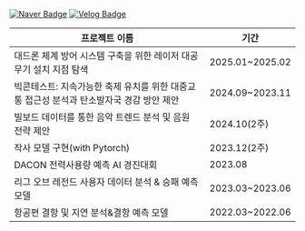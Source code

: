 <!--
**yeji4268/yeji4268** is a ✨ _special_ ✨ repository because its `README.md` (this file) appears on your GitHub profile.

Here are some ideas to get you started:

- 🔭 I’m currently working on ...
- 🌱 I’m currently learning ...
- 👯 I’m looking to collaborate on ...
- 🤔 I’m looking for help with ...
- 💬 Ask me about ...
- 📫 How to reach me: ...
- 😄 Pronouns: ...
- ⚡ Fun fact: ...
-->

[![Naver Badge](https://img.shields.io/badge/Naver-03C75A?style=flat-square&logo=Naver&logoColor=white&link=mailto:yeji4268@naver.com)](mailto:yeji4268@naver.com)  [![Velog Badge](https://img.shields.io/badge/Velog-20C997?style=flat-square&logo=Velog&logoColor=white&link=https://velog.io/@yeji4268/posts)](https://velog.io/@yeji4268/posts)<br>

|프로젝트 이름|기간|
|---|---|
|대드론 체계 방어 시스템 구축을 위한 레이저 대공무기 설치 지점 탐색|2025.01~2025.02|
|빅콘테스트: 지속가능한 축제 유치를 위한 대중교통 접근성 분석과 탄소발자국 경감 방안 제안|2024.09~2023.11|
|빌보드 데이터를 통한 음악 트렌드 분석 및 음원 전략 제안|2024.10(2주)|
|작사 모델 구현(with Pytorch)|2023.12(2주)|
|DACON 전력사용량 예측 AI 경진대회|2023.08|
|리그 오브 레전드 사용자 데이터 분석 & 승패 예측 모델|2023.03~2023.06|
|항공편 결항 및 지연 분석&결항 예측 모델|2022.03~2022.06|
